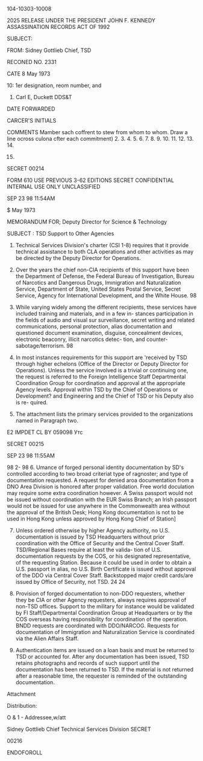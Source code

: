 104-10303-10008

2025 RELEASE UNDER THE PRESIDENT JOHN F. KENNEDY ASSASSINATION RECORDS ACT OF 1992

SUBJECT:

FROM:	Sidney Gottlieb
Chief, TSD

RECONED
NO.	2331

CATE	8 May 1973

10: 1er designation, reom number, and
1.	Carl E, Duckett
DDS&T

DATE FORWARDED

CARCER'S INITIALS

COMMENTS Mamber sach coffrent to stew from whom
to whom. Draw a line ocross culona cfter each commitment)
2.
3.
4.
5.
6.
7.
8.
9.
10.
11.
12.
13.
14.

15.

SECRET 00214

FORM	610	USE PREVIOUS
3-62	EDITIONS	SECRET	CONFIDENTIAL	INTERNAL
USE ONLY	UNCLASSIFIED

SEP 23 98 11:54AM

$ May 1973

MEMORANDUM FOR; Deputy Director for Science & Technology

SUBJECT : TSD Support to Other Agencies

1. Technical Services Division's charter (CSI 1-8) requires
that it provide technical assistance to both CLA operations and
other activities as may be directed by the Deputy Director for
Operations.

2. Over the years the chief non-CIA recipients of this
support have been the Department of Defense, the Federal
Bureau of Investigation, Bureau of Narcotics and Dangerous
Drugs, Imınigration and Naturalization Service, Department
of State, United States Postal Service, Secret Service, Agency
for International Development, and the White House.
98

3. While varying widely among the different recipients, these
services have included training and materials, and in a few in-
stances participation in the fields of audio and visual sur surveillance,
secret writing and related communications, personal protection,
alias documentation and questioned document examination, disguise,
concealment devices, electronic beaconry, illicit narcotics detec-
tion, and counter-sabotage/terrorism.
98

4. In most instances requirements for this support are
'received by TSD through higher echelons (Office of the Director
or Deputy Director for Operations). Unless the service involved
is a trivial or continuing one, the request is referred to the
Foreign Intelligence Staff Departmental Coordination Group for
coordination and approval at the appropriate Agency levels.
Approval within TSD by the Chief of Operations or Development?
and Engineering and the Chief of TSD or his Deputy also is re-
quired.

5. The attachment lists the primary services provided to
the organizations named in Paragraph two.

E2 IMPDET
CL BY 059098
Утс

SECRET 00215

SEP 23 98 11:55AM

98
2-
98
6. Umance of forged personal identity documentation by
SD's controlled according to two broad criteriat type of
ragnoster; and type of documentation requested. A request
for denied aroa documentation from a DNO Area Division is
honored after proper validation. Free world doculation
may require some extra coordination however. A Swiss
passport would not be issued without coordination with the EUR
Swiss Branch; an Irish passport would not be issued for use
anywhere in the Commonwealth area without the approval of
the British Desk; Hong Kong documentation is not to be used in
Hong Kong unless approved by Hong Kong Chief of Station]

7. Unless ordered otherwise by higher Agency authority,
no U.S. documentation is issued by TSD Headquarters without
prior coordination with the Office of Security and the Central
Cover Staff. TSD/Regional Bases require at least the valida-
tion of U.S. documentation requests by the COS, or his
designated representative, of the requesting Station. Because
it could be used in order to obtain a U.S. passport in alias, no
U.S. Birth Certificate is issued without approval of the DDO
via Central Cover Staff. Backstopped major credit cards/are
issued by Office of Security, not TSD.
24
24
8. Provision of forged documentation to non-DDO requesters,
whether they be CIA or other Agency requesters, always requires
approval of non-TSD offices. Support to the military for instance
would be validated by FI Staff/Departmental Coordination Group
at Headquarters or by the COS overseas having responsibility for
coordination of the operation. BNDD requests are coordinated
with DDO/NARCOG. Requests for documentation of Immigration
and Naturalization Service is coordinated via the Alien Affairs
Staff.

9. Authentication items are issued on a loan basis and must
be returned to TSD or accounted for. After any documentation has
been issued, TSD retains photographs and records of such support
until the documentation has been returned to TSD. If the material
is not returned after a reasonable time, the requester is reminded
of the outstanding documentation.

Attachment

Distribution:

O & 1 - Addressee,w/att

Sidney Gottlieb
Chief
Technical Services Division
SECRET

00216

ENDOFOROLL
